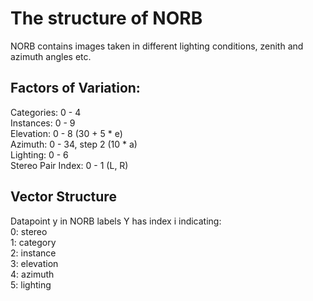 # The structure of NORB

NORB contains images taken in different lighting conditions, zenith and azimuth angles etc.

## Factors of Variation:

Categories: 0 - 4  
Instances: 0 - 9  
Elevation: 0 - 8 (30 + 5 * e)  
Azimuth: 0 - 34, step 2 (10 * a)  
Lighting: 0 - 6  
Stereo Pair Index: 0 - 1 (L, R)  

## Vector Structure

Datapoint y in NORB labels Y has index i indicating:  
0: stereo  
1: category  
2: instance  
3: elevation  
4: azimuth  
5: lighting